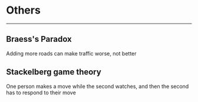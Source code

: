 # Others

---

## Braess's Paradox

Adding more roads can make traffic worse, not better

## Stackelberg game theory

One person makes a move while the second watches, and then the second has to respond to their move

